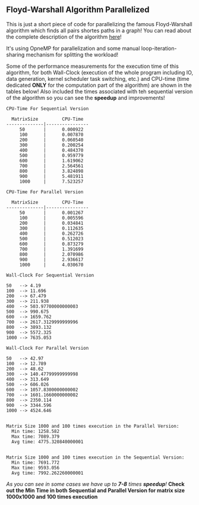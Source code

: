 ## Floyd-Warshall Algorithm Parallelized

This is just a short piece of code for parallelizing the famous Floyd-Warshall algorithm which finds all pairs shortes paths in a graph! You can read about the complete description of the algorithm [here](http://en.wikipedia.org/wiki/Floyd%E2%80%93Warshall_algorithm)!

It's using OpneMP for parallelization and some manual loop-iteration-sharing mechanism for splitting the workload! 

Some of the performance measurements for the execution time of this algorithm, for both Wall-Clock (execution of the whole program including IO, data generation, kernel scheduler task switching, etc.) and CPU-time (time dedicated **ONLY** for the computation part of the algorithm) are shown in the tables below! Also included the times associated with teh sequential version of the algorithm so you can see the **speedup** and improvements!

```
CPU-Time For Sequential Version

  MatrixSize         CPU-Time
--------------|----------------
     50       |      0.000922
     100      |      0.007870
     200      |      0.060540
     300      |      0.200254
     400      |      0.484370
     500      |      0.959779
     600      |      1.619062
     700      |      2.564561
     800      |      3.824898
     900      |      5.481911
     1000     |      7.523257

CPU-Time For Parallel Version

  MatrixSize         CPU-Time
--------------|----------------
     50       |      0.001267
     100      |      0.005596
     200      |      0.034841
     300      |      0.112635
     400      |      0.262726
     500      |      0.512023
     600      |      0.873279
     700      |      1.391699
     800      |      2.070986
     900      |      2.936617
     1000     |      4.030670
     
Wall-Clock For Sequential Version

50   --> 4.19
100  --> 11.696
200  --> 67.479
300  --> 211.938
400  --> 503.97700000000003
500  --> 990.675
600  --> 1659.762
700  --> 2617.3129999999996
800  --> 3893.132
900  --> 5572.325
1000 --> 7635.053

Wall-Clock For Parallel Version

50   --> 42.97
100  --> 12.789
200  --> 48.62
300  --> 140.47799999999998
400  --> 313.649
500  --> 606.026
600  --> 1057.8300000000002
700  --> 1601.1660000000002
800  --> 2350.114
900  --> 3344.596
1000 --> 4524.646


Matrix Size 1000 and 100 times execution in the Parallel Version:
  Min time: 1258.582
  Max time: 7089.379
  Avg time: 4775.320840000001


Matrix Size 1000 and 100 times execution in the Sequential Version:
  Min time: 7691.772
  Max time: 9593.056
  Avg time: 7992.262260000001

```

*As you can see in some cases we have up to **7-8** times **speedup**!*
**Check out the Min Time in both Sequential and Parallel Version 
for matrix size 1000x1000 and 100 times execution**
